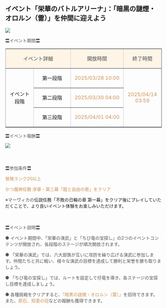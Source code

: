 ## イベント「栄華のバトルアリーナ」：「暗黒の謎煙・オロルン（雷）」を仲間に迎えよう
<img src="https://sdk.hoyoverse.com/upload/ann/2025/03/11/525d2317ab463b1ce9bb2c05acce7114_7247489739661121818.jpg">
<p style="white-space: pre-wrap;"><span style="color:rgba(85,85,85,1)">〓イベント期間〓</span></p><div class="table-wrapper"><table style="border-color:rgb(193, 199, 208);width:100%;border-collapse:collapse;" class="" border="1" cellspacing="0"><colgroup><col style="width: 16.592816064862824%;"><col style="width: 21.872348449137363%;"><col style="width: 31.224662958423682%;"><col style="width: 22.47572357876874%;"></colgroup><tbody><tr><td colspan="2" data-colwidth="110,145" style="background-color: rgb(254, 245, 231);"><p style="white-space: pre-wrap; text-align: center;"><span style="color:rgba(73,73,73,1)">イベント詳細</span></p></td><td data-colwidth="207" style="background-color: rgb(254, 245, 231);"><p style="white-space: pre-wrap; text-align: center;"><span style="color:rgba(73,73,73,1)">開放時間</span></p></td><td data-colwidth="149" style="background-color: rgb(254, 245, 231);"><p style="white-space: pre-wrap; text-align: center;"><span style="color:rgba(73,73,73,1)">終了時間</span></p></td></tr><tr><td rowspan="3" data-colwidth="110"><p style="white-space: pre-wrap; text-align: center;">イベント段階</p></td><td data-colwidth="145"><p style="white-space: pre-wrap; text-align: center;">第一段階</p></td><td data-colwidth="207"><p style="white-space: pre-wrap; text-align: center;"><span style="color:rgba(204,146,85,1)"><t class="t_lc" contenteditable="false"><span style="color:rgba(204,146,85,1)">2025/03/28 10:00</span></t></span></p></td><td rowspan="3" data-colwidth="149"><p style="white-space: pre-wrap; text-align: center;"><span style="color:rgba(204,146,85,1)"><t class="t_lc" contenteditable="false"><span style="color:rgba(204,146,85,1)">2025/04/14 03:59</span></t></span></p></td></tr><tr><td data-colwidth="145"><p style="white-space: pre-wrap; text-align: center;">第二段階</p></td><td data-colwidth="207"><p style="white-space: pre-wrap; text-align: center;"><span style="color:rgba(204,146,85,1)"><t class="t_lc" contenteditable="false"><span style="color:rgba(204,146,85,1)">2025/03/30 04:00</span></t></span></p></td></tr><tr><td data-colwidth="145"><p style="white-space: pre-wrap; text-align: center;">第三段階</p></td><td data-colwidth="207"><p style="white-space: pre-wrap; text-align: center;"><span style="color:rgba(204,146,85,1)"><t class="t_lc" contenteditable="false"><span style="color:rgba(204,146,85,1)">2025/04/01 04:00</span></t></span></p></td></tr></tbody></table></div><p style="white-space: pre-wrap; text-align: left;"><span style="color:rgba(85,85,85,1)">〓イベント報酬〓</span></p><p style="white-space: pre-wrap; min-height: 1.5em; text-align: left;"><img src="https://sdk.hoyoverse.com/upload/ann/2025/02/20/d0b161cce8fa25b4b8a06d61a0c47fb4_7359644399151934621.png" href="" style="border:none;vertical-align:middle;"></p><p style="white-space: pre-wrap; min-height: 1.5em; text-align: left;"></p><p style="white-space: pre-wrap; text-align: left;"><span style="color:rgba(85,85,85,1)">〓参加条件〓</span></p><p style="white-space: pre-wrap; text-align: left;"><span style="color:rgba(204,146,85,1)">冒険ランク20以上</span></p><p style="white-space: pre-wrap; text-align: left;"><span style="color:rgba(204,146,85,1)">かつ魔神任務 序章・第三幕「龍と自由の歌」をクリア</span></p><p style="white-space: pre-wrap; text-align: left;"><span style="color:rgba(85,85,85,1)">※マーヴィカの</span>伝説任務「不敗の日輪の章 第一幕」をクリア後にプレイしていただくことで、より良いイベント体験をお楽しみいただけます。</p><p style="white-space: pre-wrap; min-height: 1.5em; text-align: left;"></p><p style="white-space: pre-wrap; text-align: left;"><span style="color:rgba(85,85,85,1)">〓イベント説明〓</span></p><p style="white-space: pre-wrap; text-align: left;"><span style="color:rgba(85,85,85,1)">● イベント期間中、「栄華の演武」と「ちび竜の宝探し」の2つのイベントコンテンツが開放され、各段階のステージが順次開放されます。</span></p><p style="white-space: pre-wrap; text-align: left;"><span style="color:rgba(85,85,85,1)">● 「栄華の演武」では、六大部族が互いに攻防を繰り広げる演武に参加します。仲間たちと共に戦い、様々な演武の目標を達成して勝利と栄誉を勝ち取りましょう。</span></p><p style="white-space: pre-wrap; text-align: left;"><span style="color:rgba(85,85,85,1)">● 「ちび竜の宝探し」では、ルートを設定して仔竜を導き、各ステージの宝探し目標を達成しましょう。</span></p><p style="white-space: pre-wrap; text-align: left;"><span style="color:rgba(85,85,85,1)">● 各種挑戦をクリアすると、</span><span style="color:rgba(204,146,85,1)">「暗黒の謎煙・オロルン（雷）」</span><span style="color:rgba(85,85,85,1)">を招待できます。また、</span><span style="color:rgba(204,146,85,1)">原石、知恵の冠</span><span style="color:rgba(85,85,85,1)">などの報酬も獲得できます。</span></p>
